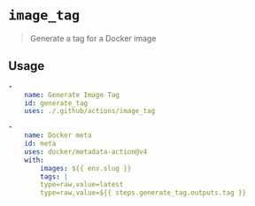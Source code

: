 # `image_tag`
> Generate a tag for a Docker image

## Usage
```yaml
- 
	name: Generate Image Tag
	id: generate_tag
	uses: ./.github/actions/image_tag

- 
	name: Docker meta
    id: meta
    uses: docker/metadata-action@v4
    with:
		images: ${{ env.slug }}
		tags: |
		type=raw,value=latest
		type=raw,value=${{ steps.generate_tag.outputs.tag }}
```
